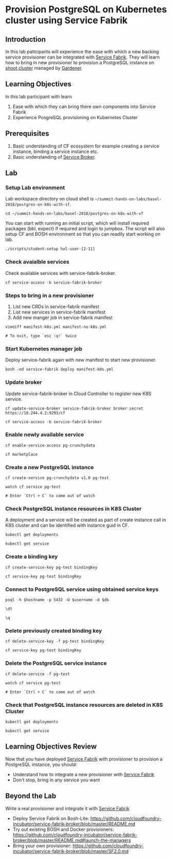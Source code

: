 # Provision PostgreSQL on Kubernetes cluster using Service Fabrik

## Introduction
In this lab paticipants will experience the ease with which a new backing service provisioner can be integrated with [Service Fabrik](https://github.com/cloudfoundry-incubator/service-fabrik-broker). They will learn how to bring in new provisioner to provision a PostgreSQL instance on [shoot cluster](https://kubernetes.io/blog/2018/05/17/gardener/) managed by [Gardener](https://gardener.cloud/).

## Learning Objectives
In this lab participant with learn
1. Ease with which they can bring there own components into Service Fabrik
2. Experience PosgreSQL provisioning on Kubernetes Cluster

## Prerequisites
1. Basic understanding of CF ecosystem for example creating a service instance, binding a service instance etc.
2. Basic understanding of [Service Broker](https://github.com/openservicebrokerapi/servicebroker).

## Lab
### Setup Lab environment
Lab workspace directory on cloud shell is ```~/summit-hands-on-labs/basel-2018/postgres-on-k8s-with-sf```.
```
cd ~/summit-hands-on-labs/basel-2018/postgres-on-k8s-with-sf
```

You can start with running an initial script, which will install required packages (bbl, expect) if required and login to jumpbox. The script will also setup CF and BOSH environment so that you can readily start working on lab. 
```
./scripts/student-setup hol-user-[2-11]
```

### Check avaialble services
Check available services with service-fabrik-broker.
```
cf service-access -b service-fabrik-broker
```

### Steps to bring in a new provisioner

1. List new CRDs in service-fabrik manifest
2. List new services  in service-fabrik manifest
3. Add new manger job in service-fabrik manifest
```
vimdiff manifest-k8s.yml manifest-no-k8s.yml
```
```
# To exit, type `esc :q!` twice 
```

### Start Kubernetes manager job
Deploy service-fabrik again with new manifest to start new provisioner.
```
bosh -nd service-fabrik deploy manifest-k8s.yml
```

### Update broker
Update service-fabrik-broker in Cloud Controller to register new K8S service.
```
cf update-service-broker service-fabrik-broker broker secret https://10.244.4.2:9293/cf
```
```
cf service-access -b service-fabrik-broker
```

### Enable newly available service
```
cf enable-service-access pg-crunchydata
```
```
cf marketplace
```

### Create a new PostgreSQL instance
```
cf create-service pg-crunchydata v1.0 pg-test
```
```
watch cf service pg-test
```
```
# Enter `Ctrl + C` to come out of watch
```

### Check PostgreSQL instance resources in K8S Cluster
A deployment and a service will be created as part of create instance call in K8S cluster and can be identified with instance guid in CF.
```
kubectl get deployments
```
```
kubectl get service
```

### Create a binding key
```
cf create-service-key pg-test bindingKey
```
```
cf service-key pg-test bindingKey
```

### Connect to PostgreSQL service using obtained service keys
```
psql -h $hostname -p 5432 -U $username -d $db
```
```
\dt
```
```
\q
```

### Delete previously created binding key
```
cf delete-service-key -f pg-test bindingKey
```
```
cf service-key pg-test bindingKey
```

### Delete the PostgreSQL service instance
```
cf delete-service -f pg-test
```
```
watch cf service pg-test
```
```
# Enter `Ctrl + C` to come out of watch
```

### Check that PostgreSQL instance resources are deleted in K8S Cluster
```
kubectl get deployments
```
```
kubectl get service
```

## Learning Objectives Review
Now that you have deployed [Service Fabrik](https://github.com/cloudfoundry-incubator/service-fabrik-broker) with provisioner to provision a PostgreSQL instance, you should:
* Understand how to integrate a new provisioner with [Service Fabrik](https://github.com/cloudfoundry-incubator/service-fabrik-broker)
* Don't stop, bring in any service you want

## Beyond the Lab
Write a real provisioner and integrate it with [Service Fabrik](https://github.com/cloudfoundry-incubator/service-fabrik-broker)
* Deploy Service Fabrik on Bosh-Lite: https://github.com/cloudfoundry-incubator/service-fabrik-broker/blob/master/README.md
* Try out existing BOSH and Docker provisioners: https://github.com/cloudfoundry-incubator/service-fabrik-broker/blob/master/README.md#launch-the-managers
* Bring your own provisioner: https://github.com/cloudfoundry-incubator/service-fabrik-broker/blob/master/SF2.0.md 

